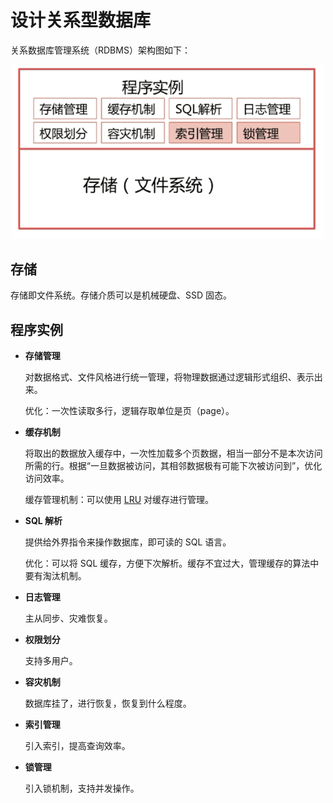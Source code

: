 # 设计关系型数据库

关系数据库管理系统（RDBMS）架构图如下：

<div align="center"><img src="../_pics/java-notes/database/db.png" width="500px"/></div>

## 存储

存储即文件系统。存储介质可以是机械硬盘、SSD 固态。

## 程序实例

- **存储管理**

  对数据格式、文件风格进行统一管理，将物理数据通过逻辑形式组织、表示出来。

  优化：一次性读取多行，逻辑存取单位是页（page）。

- **缓存机制**

  将取出的数据放入缓存中，一次性加载多个页数据，相当一部分不是本次访问所需的行。根据“一旦数据被访问，其相邻数据极有可能下次被访问到”，优化访问效率。

  缓存管理机制：可以使用 [LRU](https://github.com/DuHouAn/Java-Notes/blob/master/docs/LeetCode/12%E6%95%B0%E6%8D%AE%E7%BB%93%E6%9E%84.md#146) 对缓存进行管理。

- **SQL 解析**

  提供给外界指令来操作数据库，即可读的 SQL 语言。

  优化：可以将 SQL 缓存，方便下次解析。缓存不宜过大，管理缓存的算法中要有淘汰机制。

- **日志管理**

  主从同步、灾难恢复。

- **权限划分**

  支持多用户。

- **容灾机制**

  数据库挂了，进行恢复，恢复到什么程度。

- **索引管理**

  引入索引，提高查询效率。

- **锁管理**

  引入锁机制，支持并发操作。

